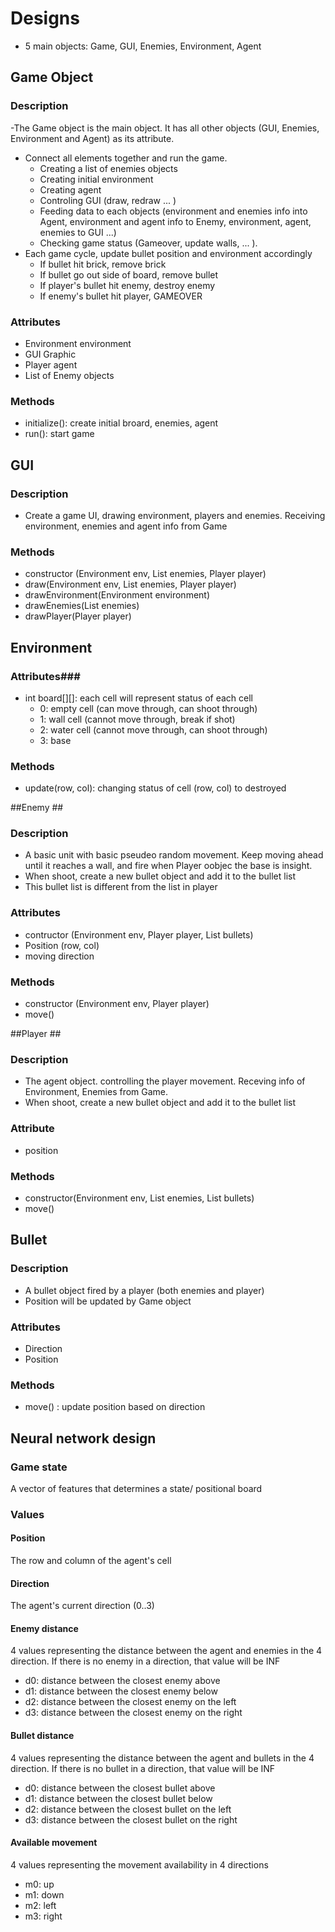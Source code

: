 # Designs #
 - 5 main objects: Game, GUI, Enemies, Environment, Agent

## Game Object ##

### Description ###
-The Game object is the main object. It has all other objects (GUI, Enemies, Environment and Agent) as its attribute.
- Connect all elements together and run the game.
  + Creating a list of enemies objects
  + Creating initial environment
  + Creating agent
  + Controling GUI (draw, redraw ... )
  + Feeding data to each objects (environment and enemies info into Agent, environment and agent info to Enemy, environment, agent, enemies to GUI ...)
  + Checking game status (Gameover, update walls, ... ).
- Each game cycle, update bullet position and environment accordingly
  + If bullet hit brick, remove brick
  + If bullet go out side of board, remove bullet
  + If player's bullet hit enemy, destroy enemy
  + If enemy's bullet hit player, GAMEOVER

### Attributes ###
- Environment environment
- GUI Graphic
- Player agent
- List of Enemy objects

### Methods ###
- initialize(): create initial broard, enemies, agent
- run(): start game

## GUI ##

### Description ###
- Create a game UI, drawing environment, players and enemies. Receiving environment, enemies and agent info from Game

### Methods ###
- constructor (Environment env, List<Enemy> enemies, Player player)
- draw(Environment env, List<Enemy> enemies, Player player)
- drawEnvironment(Environment environment)
- drawEnemies(List<Enemy> enemies)
- drawPlayer(Player player)

## Environment ##

### Attributes###
- int board[][]: each cell will represent status of each cell
  + 0: empty cell (can move through, can shoot through)
  + 1: wall cell (cannot move through, break if shot)
  + 2: water cell (cannot move through, can shoot through)
  + 3: base

### Methods ###
- update(row, col): changing status of cell (row, col) to destroyed

##Enemy ##

### Description ###
- A basic unit with basic pseudeo random movement. Keep moving ahead until it reaches a wall, and fire when Player oobjec the base is insight. 
- When shoot, create a new bullet object and add it to the bullet list
- This bullet list is different from the list in player

### Attributes ###
- contructor (Environment env, Player player, List<Bullet> bullets) 
- Position (row, col)
- moving direction

### Methods ###
- constructor (Environment env, Player player)
- move()

##Player ##

### Description ###
- The agent object. controlling the player movement. Receving info of Environment, Enemies from Game.
- When shoot, create a new bullet object and add it to the bullet list

### Attribute ###
- position

### Methods ###
- constructor(Environment env, List<Enemy> enemies, List<Bullet> bullets)
- move()

## Bullet ##

### Description ###
- A bullet object fired by a player (both enemies and player)
- Position will be updated by Game object

### Attributes ###
- Direction
- Position

### Methods ###
- move() : update position based on direction

## Neural network design

### Game state
A vector of features that determines a state/ positional board

### Values
#### Position
The row and column of the agent's cell

#### Direction
The agent's current direction (0..3)

#### Enemy distance
4 values representing the distance between the agent and enemies in the 4 direction. 
If there is no enemy in a direction, that value will be INF
- d0: distance between the closest enemy above
- d1: distance between the closest enemy below
- d2: distance between the closest enemy on the left
- d3: distance between the closest enemy on the right

#### Bullet distance
4 values representing the distance between the agent and bullets in the 4 direction. 
If there is no bullet in a direction, that value will be INF
- d0: distance between the closest bullet above
- d1: distance between the closest bullet below
- d2: distance between the closest bullet on the left
- d3: distance between the closest bullet on the right

#### Available movement
4 values representing the movement availability in 4 directions
- m0: up
- m1: down
- m2: left
- m3: right
